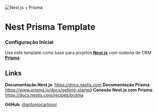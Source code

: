 ![Nest.js + Prisma](https://external-content.duckduckgo.com/iu/?u=https://tse1.mm.bing.net/th?id=OIP.aVHEjtyjJNfr5A241jeFFAHaD4&pid=Api&f=1&ipt=4f303cdc01178b6496e6f6cbe9b7e152655bdf479df0cae907695989af2b4aef&ipo=images)

# Nest Prisma Template

### Configuração Inicial

Use este template como base para projetos [**Nest.js**](https://nestjs.com/) com sistema de ORM [**Prisma**](https://www.prisma.io/).

## Links

**Documentação Nest.js**: https://docs.nestjs.com
**Documentação Prisma**: https://www.prisma.io/docs/getting-started
**Conexão Nest.js com Prisma**: https://docs.nestjs.com/recipes/prisma

**GitHub**: [@antoniocarlosvr](https://github.com/antoniocarlosvr)
